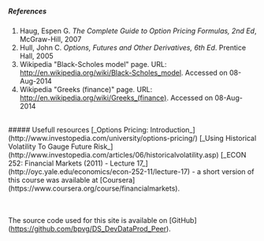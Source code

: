##### References
1. Haug, Espen G. _The Complete Guide to Option Pricing Formulas, 2nd Ed_, McGraw-Hill, 2007  
2. Hull, John C. _Options, Futures and Other Derivatives, 6th Ed_. Prentice Hall, 2005  
3. Wikipedia "Black-Scholes model" page. URL: http://en.wikipedia.org/wiki/Black-Scholes_model. Accessed on 08-Aug-2014  
4. Wikipedia "Greeks (finance)" page. URL: http://en.wikipedia.org/wiki/Greeks_(finance). Accessed on 08-Aug-2014  
  
<br>
##### Usefull resources  
[_Options Pricing: Introduction_] (http://www.investopedia.com/university/options-pricing/)  
[_Using Historical Volatility To Gauge Future Risk_] (http://www.investopedia.com/articles/06/historicalvolatility.asp)  
[_ECON 252: Financial Markets (2011) - Lecture 17_](http://oyc.yale.edu/economics/econ-252-11/lecture-17) - a short version of this course was available at [Coursera] (https://www.coursera.org/course/financialmarkets).  

<br><br>
The source code used for this site is available on [GitHub] (https://github.com/bpvg/DS_DevDataProd_Peer).  
